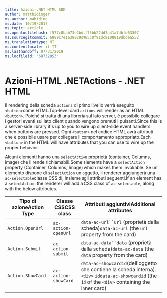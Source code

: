 ```yaml
---
title: Azioni-.NET HTML SDK
author: matthidinger
ms.author: mahiding
ms.date: 10/19/2017
ms.topic: article
ms.openlocfilehash: f577c0bab73e2bd1f75bb22dd7a41a7dbfd63307
ms.sourcegitcommit: 6889c7e1a38029d965c8f91dc9108819dbdea552
ms.translationtype: MT
ms.contentlocale: it-IT
ms.lasthandoff: 07/31/2019
ms.locfileid: "68732853"
---
```

# <a name="actions---net-html"></a><span data-ttu-id="54792-102">Azioni-HTML .NET</span><span class="sxs-lookup"><span data-stu-id="54792-102">Actions - .NET HTML</span></span>

<span data-ttu-id="54792-103">Il rendering della scheda `actions` di primo livello verrà eseguito `<button>`come HTML.</span><span class="sxs-lookup"><span data-stu-id="54792-103">Top-level card `actions` will render as an HTML `<button>`.</span></span> <span data-ttu-id="54792-104">Poiché si tratta di una libreria sul lato server, è possibile collegare i gestori eventi sul lato client quando vengono premuti i pulsanti.</span><span class="sxs-lookup"><span data-stu-id="54792-104">Since this is a server-side library it's up to you to wire up client-side event handlers when buttons are pressed.</span></span> <span data-ttu-id="54792-105">Ogni `<button>` nel codice HTML avrà attributi che è possibile usare per collegare il comportamento appropriato.</span><span class="sxs-lookup"><span data-stu-id="54792-105">Each `<button>` in the HTML will have attributes that you can use to wire up the proper behavior.</span></span>

<span data-ttu-id="54792-106">Alcuni elementi hanno una `selectAction` proprietà (container, Columns, image) che li rende richiamabili.</span><span class="sxs-lookup"><span data-stu-id="54792-106">Some elements have a `selectAction` property (Container, Columns, Image) which makes them invokable.</span></span> <span data-ttu-id="54792-107">Se un elemento dispone di `selectAction` un oggetto, il renderer aggiungerà una `ac-selectable`classe CSS di, insieme agli attributi seguenti.</span><span class="sxs-lookup"><span data-stu-id="54792-107">If an element has a `selectAction` the renderer will add a CSS class of `ac-selectable`, along with the below attributes.</span></span>

<span data-ttu-id="54792-108">Tipo di azione</span><span class="sxs-lookup"><span data-stu-id="54792-108">Action Type</span></span> | <span data-ttu-id="54792-109">Classe CSS</span><span class="sxs-lookup"><span data-stu-id="54792-109">CSS class</span></span> | <span data-ttu-id="54792-110">Attributi aggiuntivi</span><span class="sxs-lookup"><span data-stu-id="54792-110">Additional attributes</span></span>
---|---|---
`Action.OpenUrl` | `ac-action-openUrl` | <span data-ttu-id="54792-111">`data-ac-url``url` (proprietà dalla scheda)</span><span class="sxs-lookup"><span data-stu-id="54792-111">`data-ac-url` (the `url` property from the card)</span></span>
`Action.Submit` | `ac-action-submit` | <span data-ttu-id="54792-112">`data-ac-data``data` (proprietà dalla scheda)</span><span class="sxs-lookup"><span data-stu-id="54792-112">`data-ac-data` (the `data` property from the card)</span></span>
`Action.ShowCard` | `ac-action-showCard` | <span data-ttu-id="54792-113">`data-ac-showcardid`(dell'oggetto che contiene la scheda interna). `<div>` `id`</span><span class="sxs-lookup"><span data-stu-id="54792-113">`data-ac-showcardid` (the `id` of the `<div>` containing the inner card)</span></span>